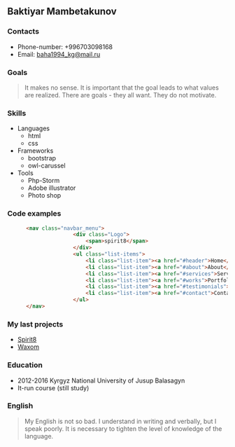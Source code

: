 ## Baktiyar Mambetakunov
### Contacts
* Phone-number: +996703098168
* Email: [baha1994_kg@mail.ru](http://mail.ru)
### Goals
>It makes no sense. 
It is important that the goal 
leads to what values ​​are realized.
 There are goals - they all want. They do not motivate.
### Skills
  * Languages 
     * html
     * css
   * Frameworks 
     * bootstrap
     * owl-carussel
   * Tools
     * Php-Storm
     * Adobe illustrator 
     * Photo shop
### Code examples
```html
      <nav class="navbar_menu">
                     <div class="Logo">
                         <span>spirit8</span>
                     </div>
                     <ul class="list-items">
                         <li class="list-item"><a href="#header">Home</a></li>
                         <li class="list-item"><a href="#about">About</a></li>
                         <li class="list-item"><a href="#services">Services</a></li>
                         <li class="list-item"><a href="#works">Portfolio</a></li>
                         <li class="list-item"><a href="#testimonials">Testimonials</a></li>
                         <li class="list-item"><a href="#contact">Contact</a></li>
                     </ul>
      </nav>
  ``` 
### My last projects
* [Spirit8](https://mambetakunov-09.github.io/lesson10/)
* [Waxom](https://mambetakunov-09.github.io/waxom1/)
### Education
* 2012-2016 Kyrgyz National University of Jusup Balasagyn
* It-run course (still study)
### English 
>My English is not so bad. 
I understand in writing and verbally, but I speak poorly. 
It is necessary to tighten the level of knowledge of the language.